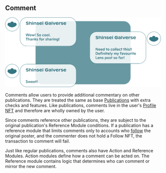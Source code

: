 Comment
---

![Commnent](/docs/assets/comment.svg "comment cover picture")

Comments allow users to provide additional commentary on other publications. They are treated the same as base [Publications](/docs/publication) with extra checks and features. Like publications, comments live in the user's [Profile NFT](/docs/profile) and therefore are wholly owned by the user.

Since comments reference other publications, they are subject to the original publication's Reference Module conditions. If a publication has a reference module that limits comments only to accounts who [follow](/docs/follow) the original poster, and the commenter does not hold a Follow NFT, the transaction to comment will fail.

Just like regular publications, comments also have Action and Reference Modules. Action modules define how a comment can be acted on. The Reference module contains logic that determines who can comment or mirror the new comment.

